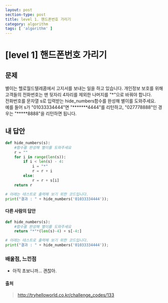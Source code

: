 ```yaml
---
layout: post
section-type: post
title: level 1. 핸드폰번호 가리기
category: algorithm
tags: [ 'algorithm' ]
---
```


# [level 1] 핸드폰번호 가리기

## 문제

별이는 헬로월드텔레콤에서 고지서를 보내는 일을 하고 있습니다. 개인정보 보호를 위해 고객들의 전화번호는 맨 뒷자리 4자리를 제외한 나머지를 "*"으로 바꿔야 합니다.  
전화번호를 문자열 s로 입력받는 hide_numbers함수를 완성해 별이를 도와주세요.  
예를 들어 s가 "01033334444"면 "*******4444"를 리턴하고, "027778888"인 경우는 "*****8888"을 리턴하면 됩니다.

## 내 답안

```python
def hide_numbers(s):
    #함수를 완성해 별이를 도와주세요
    r = ""
    for i in range(len(s)):
        if i < len(s) - 4:
            i = "*"
            r = r + i
        else:
            r = r + s[i]
    return r

# 아래는 테스트로 출력해 보기 위한 코드입니다.
print("결과 : " + hide_numbers('01033334444'));
```

#### 다른 사람의 답안

```python
def hide_numbers(s):
    #함수를 완성해 별이를 도와주세요
    return "*"*(len(s)-4) + s[-4:]

# 아래는 테스트로 출력해 보기 위한 코드입니다.
print("결과 : " + hide_numbers('01033334444'));
```

### 배울점, 느낀점

- 아직 초보니까... 괜찮아.

#### 출처
> <http://tryhelloworld.co.kr/challenge_codes/133>
